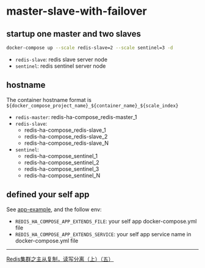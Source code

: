 # master-slave-with-failover

## startup one master and two slaves

```bash
docker-compose up --scale redis-slave=2 --scale sentinel=3 -d
```

- `redis-slave`: redis slave server node
- `sentinel`: redis sentinel server node

## hostname

The container hostname format is `${docker_compose_project_name}_${container_name}_${scale_index}`

- `redis-master`: redis-ha-compose_redis-master_1
- `redis-slave`: 
    - redis-ha-compose_redis-slave_1
    - redis-ha-compose_redis-slave_2
    - redis-ha-compose_redis-slave_N
- `sentinel`: 
    - redis-ha-compose_sentinel_1
    - redis-ha-compose_sentinel_2
    - redis-ha-compose_sentinel_3
    - redis-ha-compose_sentinel_N

## defined your self app

See [app-example](./app-example), and the follow env:

- `REDIS_HA_COMPOSE_APP_EXTENDS_FILE`: your self app docker-compose.yml file
- `REDIS_HA_COMPOSE_APP_EXTENDS_SERVICE`: your self app service name in docker-compose.yml file

---

[Redis集群之主从复制，读写分离（上）（五）](https://blog.csdn.net/cuipeng0916/article/details/53704629)
